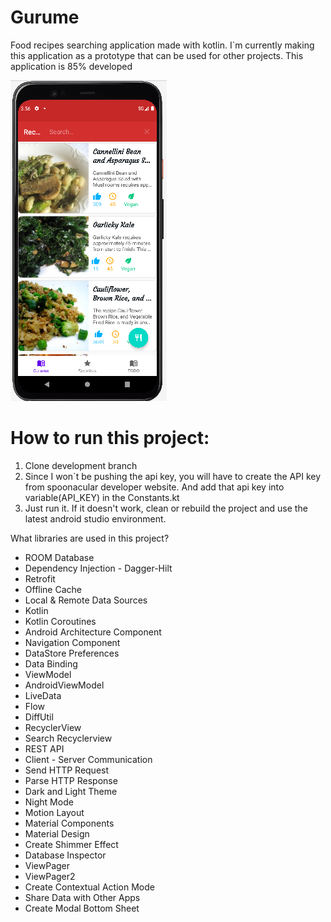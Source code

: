 # Gurume
Food recipes searching application made with kotlin. I`m currently making this application as a prototype that can be used for other projects. This application is 85% developed

![Screenshot](https://github.com/anteprocess/Gurume/blob/master/screenshots/main.png)


# How to run this project: 
1. Clone development branch
2. Since I won`t be pushing the api key, you will have to create the API key from spoonacular developer website. And add that api key into variable(API_KEY) in the Constants.kt 
3. Just run it. If it doesn't work, clean or rebuild the project and use the latest android studio environment.  

What libraries are used in this project?

- ROOM Database
- Dependency Injection - Dagger-Hilt
- Retrofit
- Offline Cache
- Local & Remote Data Sources
- Kotlin
- Kotlin Coroutines
- Android Architecture Component
- Navigation Component
- DataStore Preferences
- Data Binding
- ViewModel
- AndroidViewModel
- LiveData
- Flow
- DiffUtil
- RecyclerView
- Search Recyclerview
- REST API
- Client - Server Communication
- Send HTTP Request
- Parse HTTP Response
- Dark and Light Theme
- Night Mode
- Motion Layout
- Material Components
- Material Design
- Create Shimmer Effect
- Database Inspector
- ViewPager
- ViewPager2
- Create Contextual Action Mode
- Share Data with Other Apps
- Create Modal Bottom Sheet
